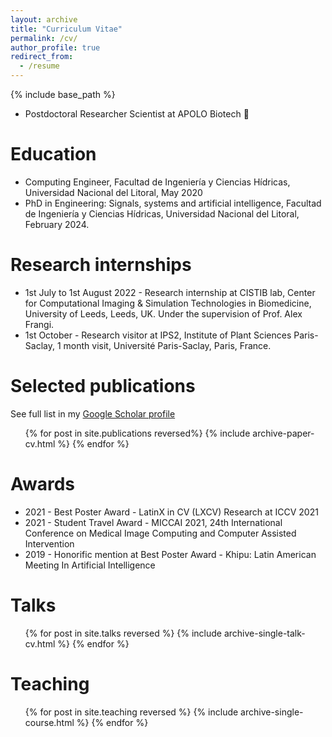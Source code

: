```yaml
---
layout: archive
title: "Curriculum Vitae"
permalink: /cv/
author_profile: true
redirect_from:
  - /resume
---
```


{% include base_path %}

* Postdoctoral Researcher Scientist at APOLO Biotech 🚀

Education
======
* Computing Engineer, Facultad de Ingeniería y Ciencias Hídricas, Universidad Nacional del Litoral, May 2020
* PhD in Engineering: Signals, systems and artificial intelligence, Facultad de Ingeniería y Ciencias Hídricas, Universidad Nacional del Litoral, February 2024.

Research internships
======
- 1st July to 1st August 2022 - Research internship at CISTIB lab, Center for Computational Imaging & Simulation Technologies in Biomedicine, University of Leeds, Leeds, UK. Under the supervision of Prof. Alex Frangi.
- 1st October - Research visitor at IPS2, Institute of Plant Sciences Paris-Saclay, 1 month visit, Université Paris-Saclay, Paris, France.

Selected publications
======
See full list in my [Google Scholar profile](https://scholar.google.com/citations?user=CnwAbLMAAAAJ)

  <ul>{% for post in site.publications reversed%}
    {% include archive-paper-cv.html %}
  {% endfor %}</ul>


  
Awards
======
- 2021 - Best Poster Award - LatinX in CV (LXCV) Research at ICCV 2021
- 2021 - Student Travel Award - MICCAI 2021, 24th International Conference on Medical Image Computing and Computer Assisted Intervention
- 2019 - Honorific mention at Best Poster Award - Khipu: Latin American Meeting In Artificial Intelligence

Talks
======
  <ul>{% for post in site.talks reversed %}
    {% include archive-single-talk-cv.html %}
  {% endfor %}</ul>
  
Teaching
======
  <ul>{% for post in site.teaching reversed %}
    {% include archive-single-course.html %}
  {% endfor %}</ul>
